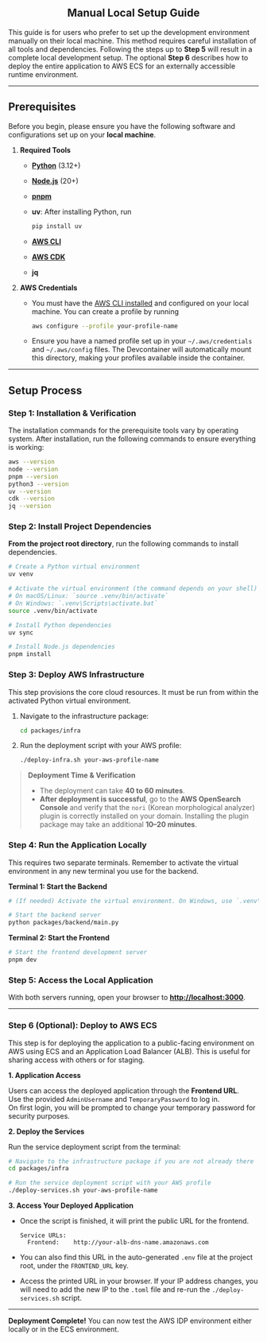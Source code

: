 <h2 align="center">Manual Local Setup Guide</h2>

This guide is for users who prefer to set up the development environment manually on their local machine. This method requires careful installation of all tools and dependencies. Following the steps up to **Step 5** will result in a complete local development setup. The optional **Step 6** describes how to deploy the entire application to AWS ECS for an externally accessible runtime environment.

---

## Prerequisites

Before you begin, please ensure you have the following software and configurations set up on your **local machine**.

1.  **Required Tools**
    * [**Python**](https://www.python.org/) (3.12+)
    
    * [**Node.js**](https://nodejs.org/ko/download) (20+)
    
    * [**pnpm**](https://pnpm.io/installation)
    
    * **uv**: After installing Python, run 

      ```bash
      pip install uv
      ```
    
    * [**AWS CLI**](https://docs.aws.amazon.com/cli/latest/userguide/getting-started-install.html)
    
    * [**AWS CDK**](https://docs.aws.amazon.com/cdk/v2/guide/getting-started.html)
    
    *   **jq**
    
2.  **AWS Credentials**
    * You must have the [AWS CLI installed](https://docs.aws.amazon.com/cli/latest/userguide/getting-started-install.html) and configured on your local machine. You can create a profile by running 
    
      ```bash
      aws configure --profile your-profile-name
      ```
    * Ensure you have a named profile set up in your `~/.aws/credentials` and `~/.aws/config` files. The Devcontainer will automatically mount this directory, making your profiles available inside the container.

---

## Setup Process

### Step 1: Installation & Verification

The installation commands for the prerequisite tools vary by operating system. After installation, run the following commands to ensure everything is working:

```bash
aws --version
node --version
pnpm --version
python3 --version
uv --version
cdk --version
jq --version
```

### Step 2: Install Project Dependencies

**From the project root directory**, run the following commands to install dependencies.

```bash
# Create a Python virtual environment
uv venv

# Activate the virtual environment (the command depends on your shell)
# On macOS/Linux: `source .venv/bin/activate`
# On Windows: `.venv\Scripts\activate.bat`
source .venv/bin/activate

# Install Python dependencies
uv sync

# Install Node.js dependencies
pnpm install
```

### Step 3: Deploy AWS Infrastructure

This step provisions the core cloud resources. It must be run from within the activated Python virtual environment.

1.  Navigate to the infrastructure package:
    ```bash
    cd packages/infra
    ```
2.  Run the deployment script with your AWS profile:
    ```bash
    ./deploy-infra.sh your-aws-profile-name
    ```

> **Deployment Time & Verification**
> *   The deployment can take **40 to 60 minutes**.
> *   **After deployment is successful**, go to the **AWS OpenSearch Console** and verify that the `nori` (Korean morphological analyzer) plugin is correctly installed on your domain. Installing the plugin package may take an additional **10–20 minutes**.

### Step 4: Run the Application Locally

This requires two separate terminals. Remember to activate the virtual environment in any new terminal you use for the backend.

**Terminal 1: Start the Backend**

```bash
# (If needed) Activate the virtual environment. On Windows, use `.venv\Scripts\activate.bat`

# Start the backend server
python packages/backend/main.py
```

**Terminal 2: Start the Frontend**

```bash
# Start the frontend development server
pnpm dev
```

### Step 5: Access the Local Application

With both servers running, open your browser to **[http://localhost:3000](http://localhost:3000)**.

---

### Step 6 (Optional): Deploy to AWS ECS

This step is for deploying the application to a public-facing environment on AWS using ECS and an Application Load Balancer (ALB). This is useful for sharing access with others or for staging.

**1. Application Access**

Users can access the deployed application through the **Frontend URL**.  
Use the provided `AdminUsername` and `TemporaryPassword` to log in.  
On first login, you will be prompted to change your temporary password for security purposes.

**2. Deploy the Services**

Run the service deployment script from the terminal:

```bash
# Navigate to the infrastructure package if you are not already there
cd packages/infra

# Run the service deployment script with your AWS profile
./deploy-services.sh your-aws-profile-name
```

**3. Access Your Deployed Application**

* Once the script is finished, it will print the public URL for the frontend.

  ```
  Service URLs:
    Frontend:    http://your-alb-dns-name.amazonaws.com
  ```

* You can also find this URL in the auto-generated `.env` file at the project root, under the `FRONTEND_URL` key.

* Access the printed URL in your browser. If your IP address changes, you will need to add the new IP to the `.toml` file and re-run the `./deploy-services.sh` script.

---

**Deployment Complete!** You can now test the AWS IDP environment either locally or in the ECS environment.
